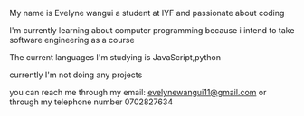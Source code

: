 My name is Evelyne wangui a student at IYF and passionate about coding

I'm currently learning about computer programming because i intend to take software engineering as a course

The current languages I'm studying is JavaScript,python

currently I'm not doing any projects

you can reach me through my email: evelynewangui11@gmail.com or through my telephone number 0702827634
